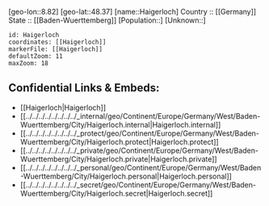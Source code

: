 ﻿---
location: [48.37,8.82] 
mapzoom: [7,12] 
mapmarker: city 
type: City
tags:
- geo/City


SpocWebEntityId: 30708
isDeleted: false
confidential: public

---
[geo-lon::8.82] 
[geo-lat::48.37] 
[name::Haigerloch] 
Country :: [[Germany]]  
State :: [[Baden-Wuerttemberg]] 
[Population::] 
[Unknown::] 


```leaflet
id: Haigerloch
coordinates: [[Haigerloch]] 
markerFile: [[Haigerloch]] 
defaultZoom: 11 
maxZoom: 18
```


## Confidential Links & Embeds: 
- [[Haigerloch|Haigerloch]]  
- [[../../../../../../../../_internal/geo/Continent/Europe/Germany/West/Baden-Wuerttemberg/City/Haigerloch.internal|Haigerloch.internal]] 
- [[../../../../../../../../_protect/geo/Continent/Europe/Germany/West/Baden-Wuerttemberg/City/Haigerloch.protect|Haigerloch.protect]] 
- [[../../../../../../../../_private/geo/Continent/Europe/Germany/West/Baden-Wuerttemberg/City/Haigerloch.private|Haigerloch.private]] 
- [[../../../../../../../../_personal/geo/Continent/Europe/Germany/West/Baden-Wuerttemberg/City/Haigerloch.personal|Haigerloch.personal]] 
- [[../../../../../../../../_secret/geo/Continent/Europe/Germany/West/Baden-Wuerttemberg/City/Haigerloch.secret|Haigerloch.secret]] 
